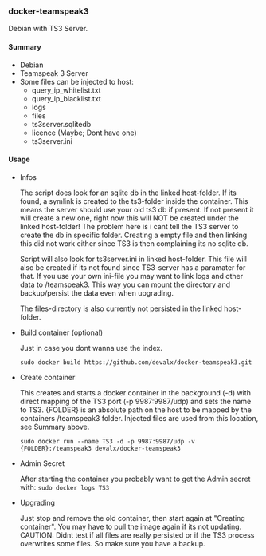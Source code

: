 ### docker-teamspeak3

Debian with TS3 Server.

#### Summary
* Debian
* Teamspeak 3 Server
* Some files can be injected to host:
  * query_ip_whitelist.txt
  * query_ip_blacklist.txt
  * logs
  * files
  * ts3server.sqlitedb 
  * licence (Maybe; Dont have one)
  * ts3server.ini

#### Usage
  * Infos
  
	The script does look for an sqlite db in the linked host-folder. 
	If its found, a symlink is created to the ts3-folder inside the container. 
	This means the server should use your old ts3 db if present. 
	If not present it will create a new one, right now this will NOT be created under the linked host-folder!
	The problem here is i cant tell the TS3 server to create the db in specific folder.
	Creating a empty file and then linking this did not work either since TS3 is then complaining its no sqlite db.
	
	Script will also look for ts3server.ini in linked host-folder. This file will also be created if its not 
	found since TS3-server has a paramater for that. If you use your own ini-file you may want to link logs and other data to /teamspeak3.
	This way you can mount the directory and backup/persist the data even when upgrading.
	
	The files-directory is also currently not persisted in the linked host-folder.

  * Build container (optional)
  
	Just in case you dont wanna use the index.
	
    `sudo docker build https://github.com/devalx/docker-teamspeak3.git` 
  
  
  * Create container
    
    This creates and starts a docker container in the 
    background (-d) with 
    direct mapping of the TS3 port (-p 9987:9987/udp)
    and sets the name to TS3.
    {FOLDER} is an absolute path on the host to be mapped by the containers /teamspeak3 folder.
    Injected files are used from this location, see Summary above.

    `sudo docker run --name TS3 -d -p 9987:9987/udp -v {FOLDER}:/teamspeak3 devalx/docker-teamspeak3` 
    
  * Admin Secret
  
    After starting the container you probably want to get the Admin secret with:
    `sudo docker logs TS3` 
    
  * Upgrading
  
    Just stop and remove the old container, then start again at "Creating container". You may have to pull the image again       if its not updating.
    CAUTION: Didnt test if all files are really persisted or if the TS3 process overwrites some files. So make sure you have a backup. 

